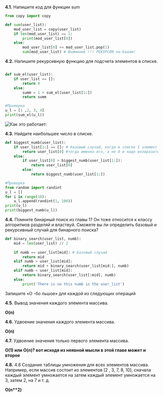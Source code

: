 **4.1.** Напишите код для функции sum

```python
from copy import copy

def sum(user_list):
    mod_user_list = copy(user_list)
    if len(mod_user_list) == 1:
        print(mod_user_list[0])
    else:
        mod_user_list[0] += mod_user_list.pop(1)
        sum(mod_user_list) # Внимание !!! РЕКУРСИЯ па-бааам!
```

**4.2.** Напишите рекурсивную функцию для подсчета элементов в списке.
```python

def sum_el(user_list):
    if user_list == []:
        return 0
    else:
        summ = 1 + sum_el(user_list[1:])
        return summ

#Проверка
u_l = [1 ,2, 3, 4]
print(sum_el(u_l))
```

![Как это работает:](https://user-images.githubusercontent.com/116806816/198941991-088e1b2a-73dc-40b2-aede-fe01d353bed0.png)

**4.3.** Найдите наибольшее число в списке.

```python
def biggest_numb(user_list):
    if user_list[1:] == []: # базовый случай, когда в списке 1 элемент
        return user_list[0] #тогда именно его, а не 0 и надо возвразать в качестве наибольшего.
    else:
        if user_list[0] > biggest_numb(user_list[1:]):
            return user_list[0]
        else:
            return biggest_numb(user_list[1:])

#Проверка
from random import randint
u_l = []
for i in range(10):
    u_l.append(randint(1, 100))
print(u_l)
print(biggest_numb(u_l))
```
**4.4.** Помните бинарный поиск из главы 1? Он тоже относится к классу алгоритмов разделяй и властвуй. Сможете вы ли определить базовый и рекурсивный случай для бинарного поиска?
```python
def binary_search(user_list, numb):
    mid = len(user_list) // 2
    
    if numb == user_list[mid]: # базовый случай
        return mid
    elif numb > user_list[mid]:
        return mid + binary_search(user_list[mid:], numb)
    elif numb < user_list[mid]:
        return binary_search(user_list[:mid], numb)  
    else:
        print('There is no this numb in the user_list')
```
Запишите «О	-бо	льшое» для каждой из следующих операций	

**4.5.** Вывод значения каждого элемента массива.

**O(n)**

**4.6.** Удвоение значения каждого элемента массива.	

**O(n)**

**4.7.** Удвоение значения только первого элемента массива.	

**O(1) или O(n)? вот исходя из неявной мысли в этой главе может и второе**

**4.8.** 4.8 	Создание таблицы умножения для всех элементов массива. Например, если массив состоит из элементов \[2 , 3, 7, 8, 10], сначала каждый элемент умножается на затем каждый элемент умножается на 3, затем 2, на 7 и т. д.	

**O(n\*\*2)**







